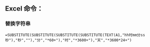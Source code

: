 

## Excel 命令：

### 替换字符串
```
=SUBSTITUTE(SUBSTITUTE(SUBSTITUTE(SUBSTITUTE(TEXT(A1,"hh时mm分ss秒"),"秒",""),"分","*60+"),"时","*3600+"),"天","*3600*24+")


```